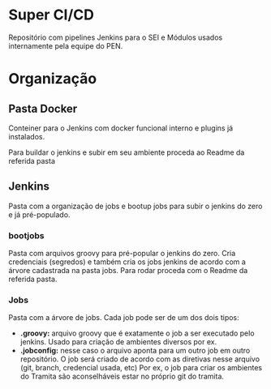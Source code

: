 # Super CI/CD

Repositório com pipelines Jenkins para o SEI e Módulos usados internamente pela equipe do PEN.

# Organização

## Pasta Docker

Conteiner para o Jenkins com docker funcional interno e plugins já instalados.

Para buildar o jenkins e subir em seu ambiente proceda ao Readme da referida pasta


## Jenkins

Pasta com a organização de jobs e bootup jobs para subir o jenkins do zero e já pré-populado.

### bootjobs

Pasta com arquivos groovy para pré-popular o jenkins do zero. Cria credenciais (segredos) e também cria os jobs jenkins de acordo com a árvore cadastrada na pasta jobs.
Para rodar proceda com o Readme da referida pasta.

### Jobs

Pasta com a árvore de jobs. 
Cada job pode ser de um dos dois tipos:
- **.groovy:** arquivo groovy que é exatamente o job a ser executado pelo jenkins. Usado para criação de ambientes diversos por ex.
- **.jobconfig:** nesse caso o arquivo aponta para um outro job em outro repositório. O job será criado de acordo com as diretivas nesse arquivo (git, branch, credencial usada, etc) Por ex, o job para criar os ambientes do Tramita são aconselháveis estar no próprio git do tramita.
